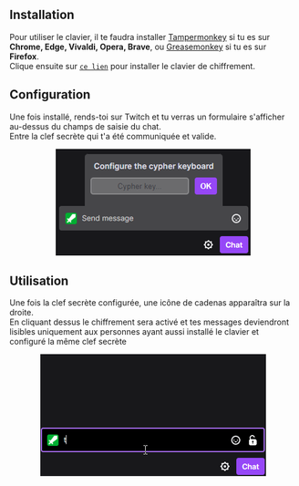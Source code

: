 ## Installation
Pour utiliser le clavier, il te faudra installer [Tampermonkey](https://chrome.google.com/webstore/detail/tampermonkey/dhdgffkkebhmkfjojejmpbldmpobfkfo) si tu es sur **Chrome, Edge, Vivaldi, Opera, Brave**, ou [Greasemonkey](https://addons.mozilla.org/fr/firefox/addon/greasemonkey/) si tu es sur **Firefox**.\
Clique ensuite sur [`ce lien`](https://github.com/Durss/TwitchCypherKeyboard/raw/main/twitchCyperKeyboard.user.js) pour installer le clavier de chiffrement.

## Configuration
Une fois installé, rends-toi sur Twitch et tu verras un formulaire s'afficher au-dessus du champs de saisie du chat.\
Entre la clef secrète qui t'a été communiquée et valide.
<div align="center"><img src="https://raw.githubusercontent.com/Durss/TwitchCypherKeyboard/main/config.png" alt="config" /></div>

## Utilisation
Une fois la clef secrète configurée, une icône de cadenas apparaîtra sur la droite.\
En cliquant dessus le chiffrement sera activé et tes messages deviendront lisibles uniquement aux personnes ayant aussi installé le clavier et configuré la même clef secrète

<div align="center"><img src="https://raw.githubusercontent.com/Durss/TwitchCypherKeyboard/main/demo.gif" alt="demo" /></div>
